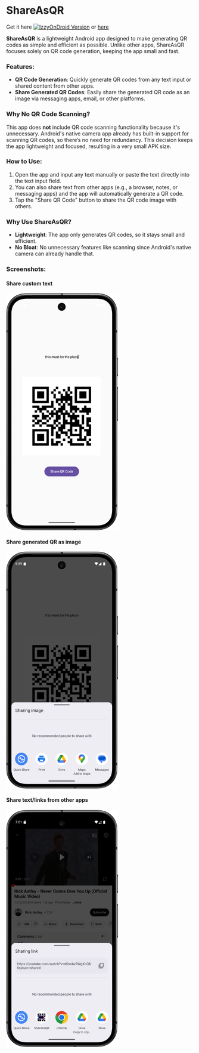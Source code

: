 # ShareAsQR

Get it here
[![IzzyOnDroid Version](https://img.shields.io/endpoint?url=https://apt.izzysoft.de/fdroid/api/v1/shield/com.github.mikulash.shareasqr)](https://apt.izzysoft.de/fdroid/index/apk/com.github.mikulash.shareasqr)
or [here](https://github.com/mikulash/ShareAsQR/releases) 

**ShareAsQR** is a lightweight Android app designed to make generating QR codes as simple and efficient as possible. Unlike other apps, ShareAsQR focuses solely on QR code generation, keeping the app small and fast.

### Features:
- **QR Code Generation**: Quickly generate QR codes from any text input or shared content from other apps.
- **Share Generated QR Codes**: Easily share the generated QR code as an image via messaging apps, email, or other platforms.

### Why No QR Code Scanning?
This app does **not** include QR code scanning functionality because it's unnecessary. Android's native camera app already has built-in support for scanning QR codes, so there’s no need for redundancy. This decision keeps the app lightweight and focused, resulting in a very small APK size.

### How to Use:
1. Open the app and input any text manually or paste the text directly into the text input field.
2. You can also share text from other apps (e.g., a browser, notes, or messaging apps) and the app will automatically generate a QR code.
3. Tap the "Share QR Code" button to share the QR code image with others.

### Why Use ShareAsQR?
- **Lightweight**: The app only generates QR codes, so it stays small and efficient.
- **No Bloat**: No unnecessary features like scanning since Android's native camera can already handle that.

### Screenshots:
#### Share custom text
<img src="assets/Screenshot_customText.png" alt="Share custom text" width="300"/>

#### Share generated QR as image
<img src="assets/Screenshot_share_qr_image.png" alt="Share generated QR as image" width="300"/>

#### Share text/links from other apps
<img src="assets/Screenshot_from_other_apps.png" alt="Share text/links from other apps" width="300"/>
